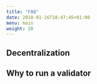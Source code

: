 ```yaml
---
title: "FAQ"
date: 2018-01-16T18:47:45+01:00
menu: main
weight: 20
---
```


## Decentralization

## Why to run a validator
